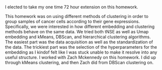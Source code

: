 I elected to take my one time 72 hour extension on this homework.

This homework was on using different methods of clustering in order to group samples of cancer cells according to their gene expressions. Specifically, we were interested in how different embedding and clustering methods behave on the same data. We tried both tNSE as well as Umap embedding and kMeans, DBScan, and hierarchical clustering algorithms. The easiest part was the data acquisition as well as the standardization of the data. The trickiest part was the selection of the hyperparameters for the embedding as I kindof felt like I was stuck unable to make it resolve into any useful structure. I worked with Zach Mckennedy on this homework. I did up through kMeans clustering, and then Zach did from DBScan clustering on.
